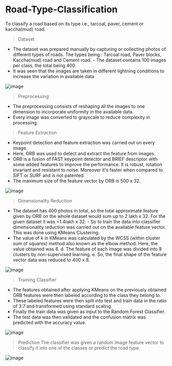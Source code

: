 # Road-Type-Classification
To classify a road based on its type i.e., tarcoal, paver, cement or kaccha(mud) road.

> Dataset 
- The dataset was prepared manually by capturing or collecting photos of different types of roads. The types being : Tarcoal road, Paver blocks, Kaccha(mud) road and Cement road. - The dataset contains 100 images per class, the total being 400. 
- It was seen that the images are taken in different lightning conditions to increase the variation in available data

![image](https://user-images.githubusercontent.com/67290562/129612344-63b60549-2a26-42cf-838b-021e30ee8217.png)

> Preprocessing 
- The preprocessing consists of reshaping all the images to one dimension to incorporate uniformity in the available data.
- Every image was converted to grayscale to reduce complexity in processing.

> Feature Extraction 
- Keypoint detection and feature extraction was carried out on every image.
- Here, ORB was used to detect and extract the feature from images.
- ORB is a fusion of FAST keypoint detector and BRIEF descriptor with some added features to improve the performance. It is robust, rotation invariant and resistant to noise. Moreover it's faster when compared to SIFT or SURF and is not patented.
- The maximum size of the feature vector by ORB is 500 x 32.

![image](https://user-images.githubusercontent.com/67290562/129612386-fa2def8d-1ee1-40b5-978b-e946346c8cfc.png)

> Dimensionality Reduction 
- The dataset has 400 photos in total, so the total approximate feature given by ORB on the whole dataset would sum up to 2 lakh x 32. For the given dataset it was ~1.4lakh x 32. - So to train the data into classifier dimensionality reduction was carried out on the available feature vector. This was done using KMeans Clustering.
- The value of k in KMeans was calculated by the WCSS (within cluster sum of squares) method also known as the elbow method. Here, the value obtained was 8. d. The feature of each image was divided into 8 clusters by non-supervised learning. e. So, the final shape of the feature vector data was reduced to 400 x 8.

![image](https://user-images.githubusercontent.com/67290562/129612410-de22a01c-d259-43d2-b307-28d50f442e55.png)

> Training Classifier 
- The features obtained after applying KMeans on the previously obtained ORB features were then labeled according to the class they belong to.
- These labeled features were then split into test and train data in the ratio of 3:7 and transformed using standard scaling.
- Finally the train data was given as input to the Random Forest Classifier.
- The test data was then validated and the confusion matrix was predicted with the accuracy value.

![image](https://user-images.githubusercontent.com/67290562/129612451-f7f8917e-89d9-4d95-b18a-eca57f09569d.png)

> Prediction The classifier was given a random image feature vector to classify it into one of the classes or predict the road type.

![image](https://user-images.githubusercontent.com/67290562/129612307-deb0b178-8e58-4ad5-8936-b632525a33e7.png)
